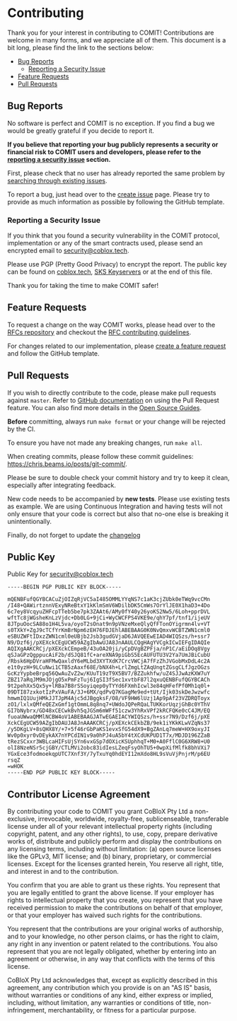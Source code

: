 # Contributing

Thank you for your interest in contributing to COMIT! Contributions are welcome in many forms, and we appreciate all of them.
This document is a bit long, please find the link to the sections below:

* [Bug Reports](#bug-reports)
  * [Reporting a Security Issue](#reporting-a-security-issue)
* [Feature Requests](#feature-requests)
* [Pull Requests](#pull-requests)

## Bug Reports

No software is perfect and COMIT is no exception.
If you find a bug we would be greatly grateful if you decide to report it.

**If you believe that reporting your bug publicly represents a security or financial risk to COMIT users and developers, please refer to the [reporting a security issue](#ReportingASecurityIssue) section.**

First, please check that no user has already reported the same problem by [searching through existing issues](/issues?q=is%3Aissue+is%3Aopen+sort%3Aupdated-desc).

To report a bug, just head over to the [create issue](/issues/new/choose) page.
Please try to provide as much information as possible by following the GitHub template.

### Reporting a Security Issue

If you think that you found a security vulnerability in the COMIT protocol, implementation or any of the smart contracts used, please send an encrypted email to [security@coblox.tech](mailto:security@coblox.tech).

Please use PGP (Pretty Good Privacy) to encrypt the report. 
The public key can be found on [coblox.tech](https://coblox.tech/security_coblox_tech_pubkey.gpg.asc), [SKS Keyservers](http://hkps.pool.sks-keyservers.net/pks/lookup?op=get&search=0xA3FE95C45DC90212) or at the end of this file.

Thank you for taking the time to make COMIT safer!

## Feature Requests

To request a change on the way COMIT works, please head over to the [RFCs repository](https://github.com/comit-network/rfc) and checkout the [RFC contributing guidelines](https://github.com/comit-network/rfc/blob/master/CONTRIBUTING.md).
 
For changes related to our implementation, please [create a feature request](/issues/new/choose) and follow the GitHub template.

## Pull Requests

If you wish to directly contribute to the code, please make pull requests against `master`.
Refer to [GitHub documentation](https://help.github.com/articles/about-pull-requests/) on using the Pull Request feature.
You can also find more details in the [Open Source Guides](https://opensource.guide/how-to-contribute/#opening-a-pull-request).

**Before** committing, always run `make format` or your change will be rejected by the CI.

To ensure you have not made any breaking changes, run `make all`.

When creating commits, please follow these commit guidelines: https://chris.beams.io/posts/git-commit/.

Please be sure to double check your commit history and try to keep it clean, especially after integrating feedback.

New code needs to be accompanied by **new tests**. Please use existing tests as example.
We are using Continuous Integration and having tests will not only ensure that your code is correct but also that no-one else is breaking it unintentionally.

Finally, do not forget to update the [changelog](./CHANGELOG.md)

## Public Key
Public Key for [security@coblox.tech](mailto:security@coblox.tech)

```
-----BEGIN PGP PUBLIC KEY BLOCK-----

mQENBFufQGYBCACuZjOIZqRjVC5aI485OMMLYYqNS7c1aK3cjZUbk0eTWq9vcCMn
/I48+QAWirtznnVExyNReBtxY1kKlmSmV6WDilbDK5CmWs7OrYlJE0X1haD3+4Do
6c7ey8VcqyuZHFcpTTeb5be7pk3ZAAt6/AMy0fY40y26yoKS2Nw5/6Loh+pprDVL
wftTc8jWGsheKnLzVjdc+Db0LG+9jCi+WyCWCFPS4VKE9e/qhY7pf/tnf1/ijeUV
8JTpuOocSA88o1H4L5va/oyoT2sOnat9n9pVNzeMxeQlyQfFTonOYigrmn4lv+VT
s0TXkY+ZgJ9cTCfYrKmBrNpm6zEH76FDJEhlABEBAAG0K0NvQmxvWCBTZWN1cml0
eSBUZWFtIDxzZWN1cml0eUBjb2Jsb3gudGVjaD6JAVQEEwEIAD4WIQSzs/h+ssr7
N9/Dzf6j/pXEXckCEgUCW59AZgIbAwUJA8JnAAULCQgHAgYVCgkICwIEFgIDAQIe
AQIXgAAKCRCj/pXEXckCEmpeB/43uOA20ji/yCpDVgBZPFja/nP1C/aEiDOq8Vgy
qSJaGPzQgppucAiF2b/dSJQ81fC+areXNA9piGbS5EcAUFUTU3V2Ya7UmJBiCubU
/Rbsk6HpDVraHFMwQaxldY6eMLbd3XYTXdK7CrcVWCjA7fFzZhJVGobMxDdL4c2A
e1t0yzH+9LCuNwi1CTB5zAaxf68E/bNX4h+LrlZmgLtZAqUngtZGsgCLfJgzOGzs
GcKzYypbeBrpq56QwAuZvZ2w/KUuT19zT9X5BV7/BZZukhfw/uZ4SJJwAzKXW7uY
ZBZ17aRqJM9mJOjgO5xPmFzTuj6IgSI3fSec1xvtbF87l2qxuQENBFufQGYBCACh
9t2pehXx5Qx5y+lRBa7B8rSSoyiqep0yTYYd6FXmhIcwl3e84qHFefPf0Mh1q0l+
09DTI87zxkotIzPxVAuFA/3J+6MX/qdPvQ7KGagMe9ed+tUt/Ijk03skDeJwzwfc
hmwmIQ1UujHMkJJTJpM4Ajc5dJBggksF/O8/VF9HW6lUzj1Ap9pAf23VZDRQToyx
zO1/lxlxQMfeQEZxGmf1gtOmmL8q8nq7+UWdoJQPeRQaLTUKKorUqzjGhBc0YThV
GI7bNybrx/GD48xCECwkBvh5qJGSm6mWFf51czw3YhRxVPf2kRCFQKe0cC4JM/EQ
fuoaUWwaQMMlNCBW4oV1ABEBAAGJATwEGAEIACYWIQSzs/h+ssr7N9/Dzf6j/pXE
XckCEgUCW59AZgIbDAUJA8JnAAAKCRCj/pXEXckCEkbZB/9ek1iYKkKLwVZqNs37
/y5DKgLV+8sQHX8Y/+7+5f46rGbPaKS1evxSfG54dX9+BgZAnLq7meW+HX9oxyJI
Wv0p0xyr0vDEykAX7nYPCdIN1v9a0hPJ4uA5bY4tXCdUKPUD1T7x/MDJD196ZZaB
tRezSCxxr3WBLcaHIFsUjSYn6vxGSp7dOXicKSUphhqT+M0+A0FflC0G6XRW8+U0
olI8NzeNSr5cjGBY/CTLMVi2obc83idIesLZeqFsyOhTU5+0wpXifMlfk8bhVXi7
YGxEce3fodmoekqpUTC7Xnf3Y/7yTxuYq0hdEYI12mXdo8HL9sVuVjPnjrM/p6EU
rsqZ
=wHOK
-----END PGP PUBLIC KEY BLOCK-----
```

## Contributor License Agreement

By contributing your code to COMIT you grant CoBloX Pty Ltd a non-exclusive, irrevocable, worldwide, royalty-free, sublicenseable, transferable license under all of your relevant intellectual property rights (including copyright, patent, and any other rights), to use, copy, prepare derivative works of, distribute and publicly perform and display the contributions on any licensing terms, including without limitation: (a) open source licenses like the GPLv3, MIT license; and (b) binary, proprietary, or commercial licenses. 
Except for the licenses granted herein, You reserve all right, title, and interest in and to the contribution.

You confirm that you are able to grant us these rights. 
You represent that you are legally entitled to grant the above license. 
If your employer has rights to intellectual property that you create, you represent that you have received permission to make the contributions on behalf of that employer, or that your employer has waived such rights for the contributions.

You represent that the contributions are your original works of authorship, and to your knowledge, no other person claims, or has the right to claim, any right in any invention or patent related to the contributions. 
You also represent that you are not legally obligated, whether by entering into an agreement or otherwise, in any way that conflicts with the terms of this license.

CoBloX Pty Ltd acknowledges that, except as explicitly described in this agreement, any contribution which you provide is on an "AS IS" basis, without warranties or conditions of any kind, either express or implied, including, without limitation, any warranties or conditions of title, non-infringement, merchantability, or fitness for a particular purpose.
